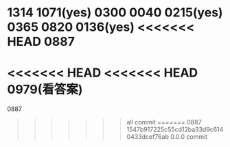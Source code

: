 1314
1071(yes)
0300
0040
0215(yes)
0365
0820
0136(yes)
<<<<<<< HEAD
0887
=======
<<<<<<< HEAD
<<<<<<< HEAD
0979(看答案)
=======
0887
>>>>>>> all commit
=======
0887
>>>>>>> 1547b917225c55cd12ba33d9c6140433dcef76ab
>>>>>>> 0.0.0 commit
